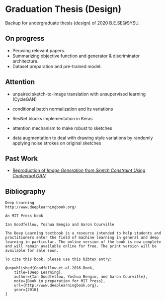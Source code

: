 # Graduation Thesis (Design)
 Backup for undergraduate thesis (design) of 2020 B.E.SE@SYSU.

## On progress

- Perusing relevant papers.
- Summarizing objective function and generator & discriminator architecture.
- Dataset preparation and pre-trained model.



## Attention

- unpaired sketch-to-image translation with unsupervised learning  (CycleGAN) 

- conditional batch normalization and its variations 

- ResNet blocks implementation in Keras

- attention mechanism to make robust to sketches

- data augmentation to deal with drawing style variations by randomly applying noise strokes on original sketches

  



## Past Work

- [Reproduction of *Image Generation from Sketch Constraint Using Contextual GAN*](https://github.com/hansenbeast/2019-SYSU-DM/tree/master/Final_Project)

  

## Bibliography

```
Deep Learning
http://www.deeplearningbook.org/

An MIT Press book

Ian Goodfellow, Yoshua Bengio and Aaron Courville

The Deep Learning textbook is a resource intended to help students and practitioners enter the field of machine learning in general and deep learning in particular. The online version of the book is now complete and will remain available online for free. The print version will be available for sale soon.

To cite this book, please use this bibtex entry:

@unpublished{Goodfellow-et-al-2016-Book,
    title={Deep Learning},
    author={Ian Goodfellow, Yoshua Bengio, and Aaron Courville},
    note={Book in preparation for MIT Press},
    url={http://www.deeplearningbook.org},
    year={2016}
}
```



